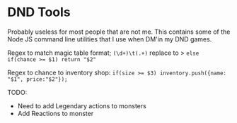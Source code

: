 # DND Tools
Probably useless for most people that are not me. This contains some of the Node JS command line
utilities that I use when DM'in my DND games.


Regex to match magic table format;
`(\d+)\t(.+)` replace to > `else if(chance >= $1) return "$2" `

Regex to chance to inventory shop:
`if(size >= $3) inventory.push({name: "$1", price:"$2"});`

TODO:   
- Need to add Legendary actions to monsters
- Add Reactions to monster